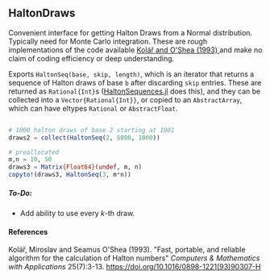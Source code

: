 ## HaltonDraws

Convenient interface for getting Halton Draws from a Normal distribution. Typically need for Monte Carlo integration. These are rough implementations of the code available [Kolář and O'Shea (1993) ](https://doi.org/10.1016/0898-1221(93)90307-H) and make no claim of coding efficiency or deep understanding.

Exports `HaltonSeq(base, skip, length)`, which is an iterator that returns a sequence of Halton draws of base `b` after discarding `skip` entries. These are returned as `Rational{Int}`s ([HaltonSequences.jl](https://github.com/tobydriscoll/HaltonSequences.jl) does this), and they can be collected into a `Vector{Rational{Int}}`, or copied to an `AbstractArray`, which can have eltypes `Rational` or `AbstractFloat`.

```julia

# 1000 halton draws of base 2 starting at 1001
draws2 = collect(HaltonSeq(2, 5000, 1000))

# preallocated
m,n = 10, 50
draws3 = Matrix{Float64}(undef, m, n)
copyto!(draws3, HaltonSeq(3, m*n))
```


##### To-Do:

* Add ability to use every $k$-th draw.

#### References

Kolář, Miroslav and Seamus O'Shea (1993). "Fast, portable, and reliable algorithm for the calculation of Halton numbers" *Computers \& Mathematics with Applications* 25(7):3-13. <https://doi.org/10.1016/0898-1221(93)90307-H>
